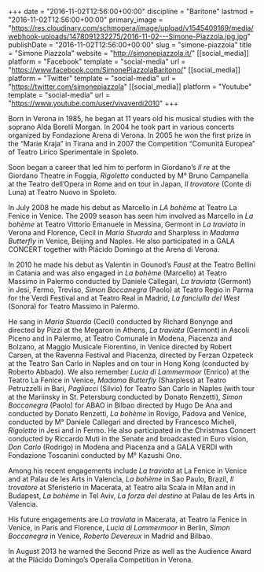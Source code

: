 +++
date = "2016-11-02T12:56:00+00:00"
discipline = "Baritone"
lastmod = "2016-11-02T12:56:00+00:00"
primary_image = "https://res.cloudinary.com/schmopera/image/upload/v1545409169/media/webhook-uploads/1478091232275/2016-11-02---Simone-Piazzola.jpg.jpg"
publishDate = "2016-11-02T12:56:00+00:00"
slug = "simone-piazzola"
title = "Simone Piazzola"
website = "http://simonepiazzola.it/"
[[social_media]]
platform = "Facebook"
template = "social-media"
url = "https://www.facebook.com/SimonePiazzolaBaritono/"
[[social_media]]
platform = "Twitter"
template = "social-media"
url = "https://twitter.com/simonepiazzola"
[[social_media]]
platform = "Youtube"
template = "social-media"
url = "https://www.youtube.com/user/vivaverdi2010"
+++

Born in Verona in 1985, he began at 11 years old his musical studies with the soprano Alda Borelli Morgan. In 2004 he took part in various concerts organized by Fondazione Arena di Verona. In 2005 he won the first prize in the “Marie Kraja” in Tirana and in 2007 the Competition “Comunità Europea” of Teatro Lirico Sperimentale in Spoleto.

Soon began a career that led him to perform in Giordano’s *Il re* at the Giordano Theatre in Foggia, *Rigoletto* conducted by M° Bruno Campanella at the Teatro dell’Opera in Rome and on tour in Japan, *Il trovatore* (Conte di Luna) at Teatro Nuovo in Spoleto.

In July 2008 he made his debut as Marcello in *LA bohème* at Teatro La Fenice in Venice.
The 2009 season has seen him involved as Marcello in *La bohème* at Teatro Vittorio Emanuele in Messina, Germont in *La traviata* in Verona and Florence, Cecil in *Maria Stuarda* and Sharpless in *Madama Butterfly* in Venice, Beijing and Naples. He also participated in a GALA CONCERT together with Plácido Domingo at the Arena di Verona.

In 2010 he made his debut as Valentin in Gounod’s  *Faust* at the Teatro Bellini in Catania and was also engaged in *La bohème* (Marcello) at Teatro Massimo in Palermo conducted by Daniele Callegari, *La traviata* (Germont) in Jesi, Fermo, Treviso, *Simon Boccanegra* (Paolo) at Teatro Regio in Parma for the Verdi Festival and at Teatro Real in Madrid, *La fanciulla del West* (Sonora) for Teatro Massimo in Palermo.

He sang in *Maria Stuarda* (Cecil) conducted by Richard Bonynge and directed by Pizzi at the Megaron in Athens, *La traviata* (Germont) in Ascoli Piceno and in Palermo, at Teatro Comunale in Modena, Piacenza and Bolzano, at Maggio Musicale Fiorentino, in Venice directed by Robert Carsen, at the Ravenna Festival and Piacenza, directed by Ferzan Ozpeteck at the Teatro San Carlo in Naples and on tour in Hong Kong (conducted by Roberto Abbado). We also remember *Lucia di Lammermoor* (Enrico) at the Teatro La Fenice in Venice, *Madama Butterfly* (Sharpless) at Teatro Petruzzelli in Bari, *Pagliacci* (Silvio) for Teatro San Carlo in Naples (with tour at the Mariinsky in St. Petersburg conducted by Donato Renzetti), *Simon Boccanegra* (Paolo) for ABAO in Bilbao directed by Hugo De Ana and conducted by Donato Renzetti, *La bohème* in Rovigo, Padova and Venice, conducted by M° Daniele Callegari and directed by Francesco Micheli, *Rigoletto* in Jesi and in Fermo. He also participated in the Christmas Concert conducted by Riccardo Muti in the Senate and broadcasted in Euro vision, *Don Carlo* (Rodrigo) in Modena and Piacenza and a GALA VERDI with Fondazione Toscanini conducted by M° Kazushi Ono.

Among his recent engagements include *La traviata* at La Fenice in Venice and at Palau de les Arts in Valencia, *La bohème* in Sao Paulo, Brazil, *Il trovatore* at Sferisterio in Macerata, at Teatro alla Scala in Milan and in Budapest, *La bohème* in Tel Aviv, *La forza del destino* at Palau de les Arts in Valencia.

His future engagements are *La traviata* in Macerata, at Teatro la Fenice in Venice, in Paris and Florence, *Lucia di Lammermoor* in Berlin, *Simon Boccanegra* in Venice, *Roberto Devereux* in Madrid and Bilbao.

In August 2013 he warned the Second Prize as well as the Audience Award at the Plácido Domingo’s Operalia Competition in Verona.
